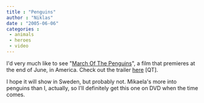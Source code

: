 ```yaml
---
title : "Penguins"
author : "Niklas"
date : "2005-06-06"
categories : 
 - animals
 - heroes
 - video
---
```


I'd very much like to see "[March Of The Penguins](http://wip.warnerbros.com/marchofthepenguins)", a film that premieres at the end of June, in America. Check out the trailer [here](http://www.apple.com/trailers/warner_independent_pictures/marchofthepenguins.html) \[QT\].

I hope it will show in Sweden, but probably not. Mikaela's more into penguins than I, actually, so I'll definitely get this one on DVD when the time comes.
